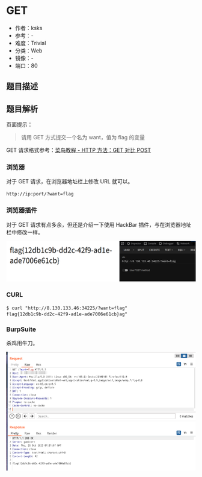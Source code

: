 # GET

- 作者：ksks
- 参考：-
- 难度：Trivial
- 分类：Web
- 镜像：-
- 端口：80

## 题目描述

## 题目解析

页面提示：

> 请用 GET 方式提交一个名为 want，值为 flag 的变量

GET 请求格式参考：[菜鸟教程 - HTTP 方法：GET 对比 POST](https://www.runoob.com/tags/html-httpmethods.html)

### 浏览器

对于 GET 请求，在浏览器地址栏上修改 URL 就可以。

`http://ip:port/?want=flag`

### 浏览器插件

对于 GET 请求有点多余，但还是介绍一下使用 HackBar 插件，与在浏览器地址栏中修改一样。

![](writeup/images/hackbar.png)

### CURL

```shell
$ curl "http://8.130.133.46:34225/?want=flag"
flag{12db1c9b-dd2c-42f9-ad1e-ade7006e61cb}ag"
```

### BurpSuite

杀鸡用牛刀。

![](writeup/images/burp.png)